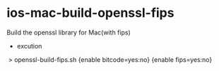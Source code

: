 # ios-mac-build-openssl-fips

Build the openssl library for Mac(with fips)

- excution

 > openssl-build-fips.sh {enable bitcode=yes:no} {enable fips=yes:no}
